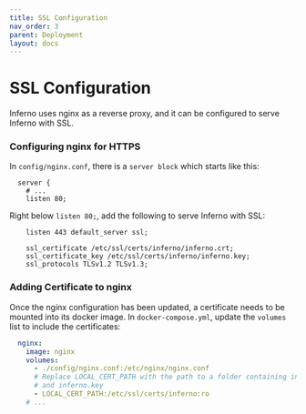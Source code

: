 ```yaml
---
title: SSL Configuration
nav_order: 3
parent: Deployment
layout: docs
---
```

# SSL Configuration
Inferno uses nginx as a reverse proxy, and it can be configured to serve Inferno
with SSL.

### Configuring nginx for HTTPS
In `config/nginx.conf`, there is a `server block` which starts like this:
```nginx
  server {
    # ...
    listen 80;
```
Right below `listen 80;`, add the following to serve Inferno with SSL:
```nginx
    listen 443 default_server ssl;

    ssl_certificate /etc/ssl/certs/inferno/inferno.crt;
    ssl_certificate_key /etc/ssl/certs/inferno/inferno.key;
    ssl_protocols TLSv1.2 TLSv1.3;
```

### Adding Certificate to nginx
Once the nginx configuration has been updated, a certificate needs to be mounted
into its docker image. In `docker-compose.yml`, update the `volumes` list to
include the certificates:
```yaml
  nginx:
    image: nginx
    volumes:
      - ./config/nginx.conf:/etc/nginx/nginx.conf
      # Replace LOCAL_CERT_PATH with the path to a folder containing inferno.crt
      # and inferno.key
      - LOCAL_CERT_PATH:/etc/ssl/certs/inferno:ro
    # ...
```
